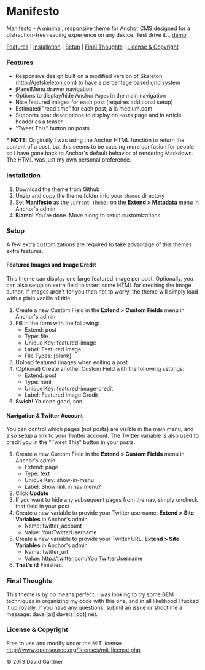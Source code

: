 Manifesto
=====

Manifesto - A minimal, responsive theme for Anchor CMS designed for a distraction-free reading experience on any device.
Test drive it... [demo](http://dev.daveis.net/manifesto)

[Features](#features) | [Installation](#installation) | [Setup](#setup) | [Final Thoughts](#navigation--twitter-account) | [License & Copyright](#navigation--twitter-account)

### Features
- Responsive design built on a modified version of Skeleton (http://getskeleton.com) to have a percentage based grid system
- jPanelMenu drawer navigation
- Options to display/hide Anchor `Pages` in the main navigation
- Nice featured images for each post (requires additional setup)
- Estimated "read time" for each post, à la medium.com
- Supports post descriptions to display on `Posts` page and in article header as a teaser
- "Tweet This" button on posts

__* NOTE:__ Originally I was using the Anchor HTML function to return the content of a post, but this seems to be causing more confusion for people so I have gone back to Anchor's default behavior of rendering Markdown. The HTML was just my own personal preference.

### Installation
1. Download the theme from Github
2. Unzip and copy the theme folder into your `themes` directory
3. Set **Manifesto** as the `Current Theme:` on the **Extend > Metadata** menu in Anchor's admin
4. **Blamo!** You're done. Move along to setup customizations.

### Setup
A few extra customizations are required to take advantage of this themes extra features.

#### Featured Images and Image Credit
This theme can display one large featured image per post. Optionally, you can also setup an extra field to insert some HTML for crediting the image author. If images aren't for you then not to worry, the theme will simply load with a plain vanilla h1 title.

1. Create a new Custom Field in the **Extend > Custom Fields** menu in Anchor's admin
2. Fill in the form with the following:
	- Extend: post
	- Type: file
	- Unique Key: featured-image
	- Label: Featured Image
	- File Types: [blank]
3. Upload featured images when editing a post
4. (Optional) Create another Custom Field with the following settings:
	- Extend: post
	- Type: html
	- Unique Key: featured-image-credit
	- Label: Featured Image Credit
4. **Swish!** Ya done good, son.

#### Navigation & Twitter Account
You can control which pages (not posts) are visible in the main menu, and also setup a link to your Twitter account. The Twitter variable is also used to credit you in the "Tweet This" button in your posts.

1. Create a new Custom Field in the **Extend > Custom Fields** menu in Anchor's admin
	- Extend: page
	- Type: text
	- Unique Key: show-in-menu
	- Label: Show link in nav menu?
2. Click **Update**
3. If you want to hide any subsequent pages from the nav, simply uncheck that field in your post
4. Create a new variable to provide your Twitter username. **Extend > Site Variables** in Anchor's admin
	- Name: twitter_account
	- Value: YourTwitterUsername
5. Create a new variable to provide your Twitter URL. **Extend > Site Variables** in Anchor's admin
	- Name: twitter_url
	- Value: http://twitter.com/YourTwitterUsername
6. **That's it!** Finished.

### Final Thoughts
This theme is by no means perfect. I was looking to try some BEM techniques in organizing my code with this one, and in all likelihood I fucked it up royally. If you have any questions, submit an issue or shoot me a message: dave [at] daveis [dot] net.

### License & Copyright
Free to use and modify under the MIT license.
http://www.opensource.org/licenses/mit-license.php

&copy; 2013 David Gardner

